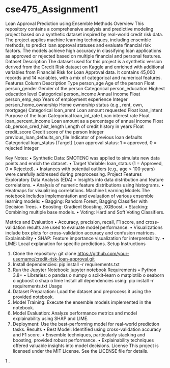 # cse475_Assignment1
Loan Approval Prediction using Ensemble Methods
Overview
This repository contains a comprehensive analysis and predictive modeling project based on a synthetic dataset inspired by real-world credit risk data. The project applies machine learning techniques, including ensemble methods, to predict loan approval statuses and evaluate financial risk factors. The models achieve high accuracy in classifying loan applications as approved or rejected based on multiple financial and personal features.
Dataset Description
The dataset used for this project is a synthetic version derived from the Credit Risk dataset on Kaggle and enriched with additional variables from Financial Risk for Loan Approval data. It contains 45,000 records and 14 variables, with a mix of categorical and numerical features.
Features
Column	Description	Type
person_age	Age of the person	Float
person_gender	Gender of the person	Categorical
person_education	Highest education level	Categorical
person_income	Annual income	Float
person_emp_exp	Years of employment experience	Integer
person_home_ownership	Home ownership status (e.g., rent, own, mortgage)	Categorical
loan_amnt	Loan amount requested	Float
loan_intent	Purpose of the loan	Categorical
loan_int_rate	Loan interest rate	Float
loan_percent_income	Loan amount as a percentage of annual income	Float
cb_person_cred_hist_length	Length of credit history in years	Float
credit_score	Credit score of the person	Integer
previous_loan_defaults_on_file	Indicator of previous loan defaults	Categorical
loan_status (Target)	Loan approval status: 1 = approved, 0 = rejected	Integer


Key Notes:
•	Synthetic Data: SMOTENC was applied to simulate new data points and enrich the dataset.
•	Target Variable: loan_status (1 = Approved, 0 = Rejected).
•	Instances with potential outliers (e.g., age > 100 years) were carefully addressed during preprocessing.
Project Features
Exploratory Data Analysis (EDA)
•	Insights into data distribution and feature correlations.
•	Analysis of numeric feature distributions using histograms.
•	Heatmaps for visualizing correlations.
Machine Learning Models
The notebook includes implementation and evaluation of various ensemble learning models:
•	Bagging:
 Random Forest, Bagging Classifier with Decision Trees.
•	Boosting:
 Gradient Boosting, XGBoost.
•	Stacking:
 Combining multiple base models.
•	Voting: 
Hard and Soft Voting Classifiers.

Metrics and Evaluation
•	Accuracy, precision, recall, F1 score, and cross-validation results are used to evaluate model performance.
•	Visualizations include box plots for cross-validation accuracy and confusion matrices.
Explainability
•	SHAP: Feature importance visualization for interpretability.
•	LIME: Local explanation for specific predictions.
Setup Instructions
1.	Clone the repository:
git clone https://github.com/your-username/credit-risk-loan-approval.git
2.	Install dependencies:
pip install -r requirements.txt
3.	Run the Jupyter Notebook:
jupyter notebook
Requirements
•	Python 3.8+
•	Libraries:
o	pandas
o	numpy
o	scikit-learn
o	matplotlib
o	seaborn
o	xgboost
o	shap
o	lime
Install all dependencies using:
pip install -r requirements.txt
Usage
1.	Dataset Preparation: Load the dataset and preprocess it using the provided notebook.
2.	Model Training: Execute the ensemble models implemented in the notebook.
3.	Model Evaluation: Analyze performance metrics and model explainability using SHAP and LIME.
4.	Deployment: Use the best-performing model for real-world prediction tasks.
Results
•	Best Model: Identified using cross-validation accuracy and F1 score.
•	Ensemble techniques, particularly stacking and boosting, provided robust performance.
•	Explainability techniques offered valuable insights into model decisions.
License
This project is licensed under the MIT License. See the LICENSE file for details.



1
.

